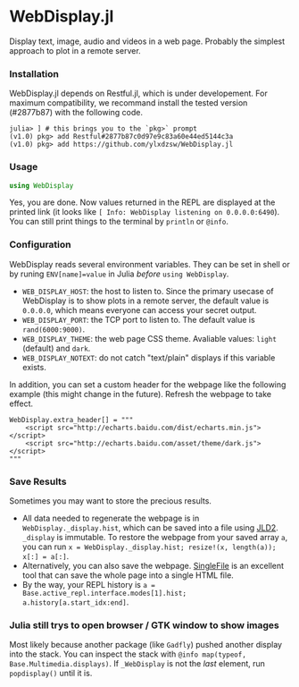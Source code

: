 WebDisplay.jl
=============

Display text, image, audio and videos in a web page. Probably the simplest approach to plot in a remote server.

### Installation

WebDisplay.jl depends on Restful.jl, which is under developement. For maximum compatibility, we recommand install the
tested version (#2877b87) with the following code.

```
julia> ] # this brings you to the `pkg>` prompt
(v1.0) pkg> add Restful#2877b87c0d97e9c83a60e44ed5144c3a
(v1.0) pkg> add https://github.com/ylxdzsw/WebDisplay.jl
```

### Usage

```julia
using WebDisplay
```

Yes, you are done. Now values returned in the REPL are displayed at the printed link (it looks like `[ Info: WebDisplay listening on 0.0.0.0:6490`). You can still print things to the terminal by `println` or `@info`.

### Configuration

WebDisplay reads several environment variables. They can be set in shell or by runing `ENV[name]=value` in Julia *before*
`using WebDisplay`.

- `WEB_DISPLAY_HOST`: the host to listen to. Since the primary usecase of WebDisplay is to show plots in a remote server,
the default value is `0.0.0.0`, which means everyone can access your secret output.
- `WEB_DISPLAY_PORT`: the TCP port to listen to. The default value is `rand(6000:9000)`.
- `WEB_DISPLAY_THEME`: the web page CSS theme. Avaliable values: `light` (default) and `dark`.
- `WEB_DISPLAY_NOTEXT`: do not catch "text/plain" displays if this variable exists.

In addition, you can set a custom header for the webpage like the following example (this might change in the future). Refresh the webpage to take effect.

```
WebDisplay.extra_header[] = """
    <script src="http://echarts.baidu.com/dist/echarts.min.js"></script>
    <script src="http://echarts.baidu.com/asset/theme/dark.js"></script>
"""
```

### Save Results

Sometimes you may want to store the precious results.

- All data needed to regenerate the webpage is in `WebDisplay._display.hist`, which can be saved into a file using [JLD2](https://github.com/JuliaIO/JLD2.jl).
`_display` is immutable. To restore the webpage from your saved array `a`, you can run `x = WebDisplay._display.hist; resize!(x, length(a)); x[:] = a[:]`.
- Alternatively, you can also save the webpage. [SingleFile](https://github.com/gildas-lormeau/SingleFile) is an excellent
tool that can save the whole page into a single HTML file.
- By the way, your REPL history is `a = Base.active_repl.interface.modes[1].hist; a.history[a.start_idx:end]`.

### Julia still trys to open browser / GTK window to show images

Most likely because another package (like `Gadfly`) pushed another display into the stack. You can inspect the stack with
`@info map(typeof, Base.Multimedia.displays)`. If `_WebDisplay` is not the *last* element, run `popdisplay()` until it is.
